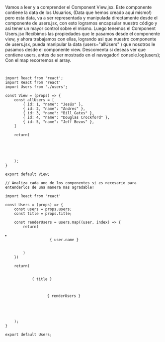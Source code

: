 Vamos a leer y a comprender el Component View.jsx. Este componente contiene la data de los Usuarios, (Data que hemos creado aqui mismo!) pero esta data, va a ser representada y manipulada directamente desde el componente de users.jsx, con esto logramos encapsular nuestro código y asi tener un mayor control sobre el mismo. Luego tenemos el Component Users.jsx Recibimos las propiedades que le pasamos desde el componente view, y ahora trabajamos con ellas, logrando asi que nuestro componente de users.jsx, pueda manipular la data  (users="allUsers" )  que nosotros le pasamos desde el componente view. Descomenta si deseas ver que contiene users, antes de ser mostrado en el navegador!  console.log(users);  Con el map recorremos el array.

<pre>
<Code language="javascript">

import React from 'react';
import React from 'react'
import Users from './users';

const View = (props) => {
    const allUsers = [
        { id: 1, "name": "Jesús" },
        { id: 2, "name": "Andres" },
        { id: 3, "name": "Bill Gates" },
        { id: 4, "name": "Douglas Crockford" },
        { id: 5, "name": "Jeff Bezos" },
    ]

    return(
        <div className="userLists">
            <Users users={ allUsers } title="Lista de Usuarios!" />
        </div>
    );
}

export default View;

// Analiza cada uno de los componentes si es necesario para entenderlos de una manera mas agradable!

import React from 'react'

const Users = (props) => {
    const users = props.users;
    const title = props.title;

    const renderUsers = users.map((user, index) => {
        return(
                <li key={index}>
                    { user.name }
                </li>
        )
    })

    return(
        <div className="userLists">
            { title }
            <ol>
                { renderUsers }
            </ol>
        </div>
    );
}

export default Users;  

 </Code>
</pre>
